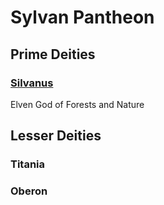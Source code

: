 # Sylvan Pantheon

## Prime Deities

### [Silvanus](../Notable%20Mithrinian%20Deities/Silvanus.md)

Elven God of Forests and Nature

## Lesser Deities

### Titania

### Oberon
